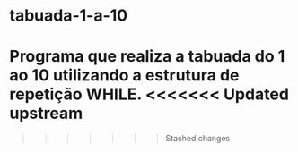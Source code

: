 # tabuada-1-a-10
 Programa que realiza a tabuada do 1 ao 10 utilizando a estrutura de repetição WHILE.
<<<<<<< Updated upstream
=======
 
>>>>>>> Stashed changes
